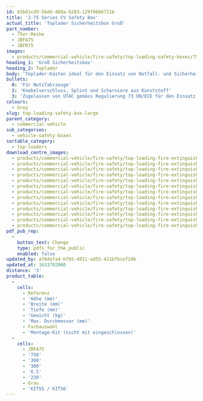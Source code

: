 ```yaml
---
id: 63b61cd9-5bdd-408a-b283-129f06b6721b
title: '2-75 Series CV Safety Box'
actual_title: 'Toplader Sicherheitsbox Groß'
part_number:
  - 75er-Reihe
  - JBFA75
  - JBFR75
images:
  - products/commercial-vehicle/fire-safety/top-loading-safety-boxes/75/images-lr/Product_Image_776x776_(518x518_focus_area)-JBFA75_01.jpg
heading_1: 'Groß Sicherheitsbox'
heading_2: Toplader
body: 'Toplader-Kästen ideal für den Einsatz von Notfall- und Sicherheitsmaterial auf Nutzfahrzeuge, mit Knebelverschluss für den schnellen Zugriff beim Notfall.'
bullets:
  0: 'Für Nutzfahrzeuge'
  2: 'Knebelverschluss, Splint und Scharniere aus Kunststoff'
  3: 'Zugelassen von UTAC gemäss Regulierung 73 UN/ECE für den Einsatz im Seitenanfahrschutz'
colours:
  - Grey
slug: top-loading-safety-box-large
parent_category:
  - commercial-vehicle
sub_categories:
  - vehicle-safety-boxes
sortable_category:
  - top-loaders
download_centre_images:
  - products/commercial-vehicle/fire-safety/top-loading-fire-extinguisher-boxes/75/images-hr/JBFB75_001.jpg
  - products/commercial-vehicle/fire-safety/top-loading-fire-extinguisher-boxes/75/images-hr/JBFB75_002.jpg
  - products/commercial-vehicle/fire-safety/top-loading-fire-extinguisher-boxes/75/images-hr/JBFB75_003.jpg
  - products/commercial-vehicle/fire-safety/top-loading-fire-extinguisher-boxes/75/images-hr/JBFB75_004.jpg
  - products/commercial-vehicle/fire-safety/top-loading-fire-extinguisher-boxes/75/images-hr/JBFB75_005.jpg
  - products/commercial-vehicle/fire-safety/top-loading-fire-extinguisher-boxes/75/images-hr/JBFB75_006.jpg
  - products/commercial-vehicle/fire-safety/top-loading-fire-extinguisher-boxes/75/images-hr/JBFR75_001.jpg
  - products/commercial-vehicle/fire-safety/top-loading-fire-extinguisher-boxes/75/images-hr/JBFR75_002.jpg
  - products/commercial-vehicle/fire-safety/top-loading-fire-extinguisher-boxes/75/images-hr/JBFR75_003.jpg
  - products/commercial-vehicle/fire-safety/top-loading-fire-extinguisher-boxes/75/images-hr/JBFR75_004.jpg
  - products/commercial-vehicle/fire-safety/top-loading-fire-extinguisher-boxes/75/images-hr/JBFR75_005.jpg
  - products/commercial-vehicle/fire-safety/top-loading-fire-extinguisher-boxes/75/images-hr/JBFR75_006.jpg
  - products/commercial-vehicle/fire-safety/top-loading-fire-extinguisher-boxes/75/images-hr/JBFR75_03.jpg
pdf_pub_rep:
  -
    button_text: Change
    type: pdfs_for_the_public
    enabled: false
updated_by: a76dafa4-b7b5-4911-ad55-421bfbcef2db
updated_at: 1633702960
distance: '3'
product_table:
  -
    cells:
      - Referenz
      - 'Höhe (mm)'
      - 'Breite (mm)'
      - 'Tiefe (mm)'
      - 'Gewicht (kg)'
      - 'Max. Durchmesser (mm)'
      - Farbauswahl
      - 'Montage-Kit (nicht mit eingeschlossen)'
  -
    cells:
      - JBFA75
      - '750'
      - '300'
      - '300'
      - '6.5'
      - '230'
      - Grau
      - 'KIT55 / KIT56'
---
```


